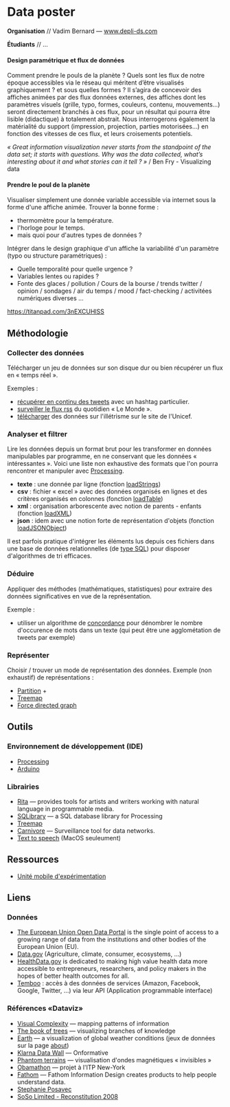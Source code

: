 # Data poster

**Organisation** // Vadim Bernard — www.depli-ds.com

**Étudiants** // ...

#### Design paramétrique et flux de données
Comment prendre le pouls de la planète ? Quels sont les flux de notre époque accessibles via le réseau qui méritent d’être visualisés graphiquement ? et sous quelles formes ?
Il s’agira de concevoir des affiches animées par des flux données externes, des affiches dont les paramètres visuels (grille, typo, formes, couleurs, contenu, mouvements…) seront directement branchés à ces flux, pour un résultat qui pourra être lisible (didactique) à totalement abstrait.
Nous interrogerons également la matérialité du support (impression, projection, parties motorisées…) en fonction des vitesses de ces flux, et leurs croisements potentiels.

*« Great information visualization never starts from the standpoint of the data set; it starts with questions. Why was the data collected, what’s interesting about it and what stories can it tell ? »* / Ben Fry - Visualizing data

#### Prendre le poul de la planète

Visualiser simplement une donnée variable accessible via internet sous la forme d'une affiche animée. Trouver la bonne forme :
  * thermomètre pour la température.
  * l'horloge pour le temps.
  * mais quoi pour d'autres types de données ? 
  
Intégrer dans le design graphique d'un affiche la variabilité d'un paramètre (typo ou structure paramétriques) : 
* Quelle temporalité pour quelle urgence ? 
* Variables lentes ou rapides ?
* Fonte des glaces / pollution / Cours de la bourse / trends twitter / opinion / sondages / air du temps / mood / fact-checking / activitées numériques diverses …

https://titanpad.com/3nEXCUHlSS

## Méthodologie
### Collecter des données
Télécharger un jeu de données sur son disque dur  ou bien récupérer un flux en « temps réel ».

Exemples : 
* [récupérer en continu des tweets](https://temboo.com/library/Library/Twitter/Search/Tweets/) avec un hashtag particulier.
* [surveiller le flux rss](http://www.lemonde.fr/m-actu/rss_full.xml) du quotidien « Le Monde ».
* [télécharger](https://data.unicef.org/topic/education/overview/) des données sur l'illétrisme sur le site de l'Unicef.    

### Analyser et filtrer
Lire les données depuis un format brut pour les transformer en données manipulables par programme, en ne conservant que les données « intéressantes ».
Voici une liste non exhaustive des formats que l'on pourra rencontrer et manipuler avec [Processing](https://www.processing.org).
* **texte** : une donnée par ligne (fonction [loadStrings](https://processing.org/reference/loadStrings_.html))
* **csv** : fichier « excel » avec des données organisés en lignes et des critères organisés en colonnes (fonction [loadTable](https://processing.org/reference/loadTable_.html))
* **xml**  : organisation arborescente avec notion de parents - enfants (fonction [loadXML](https://processing.org/reference/loadXML_.html))
* **json** : idem avec une notion forte de représentation d'objets (fonction [loadJSONObject](https://processing.org/reference/loadJSONObject_.html))

Il est parfois pratique d'intégrer les éléments lus depuis ces fichiers dans une base de données relationnelles (de [type SQL](https://fr.wikipedia.org/wiki/Structured_Query_Language)) pour disposer d'algorithmes de tri efficaces.

### Déduire
Appliquer des méthodes (mathématiques, statistiques) pour extraire des données significatives en vue de la représentation.

Exemple : 
* utiliser un algorithme de [concordance](https://rednoise.org/rita/tutorial/concordance.php) pour dénombrer le nombre d'occurence de mots dans un texte (qui peut être une agglométation de tweets par exemple)

### Représenter 
Choisir / trouver un mode de représentation des données.
Exemple (non exhaustif) de représentations : 
* [Partition](http://www.generative-gestaltung.de/codes/images/M_5_4_01.png) + 
* [Treemap](https://bl.ocks.org/mbostock/4063582)
* [Force directed graph](https://bl.ocks.org/mbostock/4062045)

## Outils
### Environnement de développement (IDE)
* [Processing](http://www.processing.org)
* [Arduino](http://www.arduino.cc)

### Librairies
* [Rita](https://rednoise.org/rita/) — provides tools for artists and writers working with natural language in programmable media.
* [SQLibrary](https://github.com/fjenett/sql-library-processing) — a SQL database library for Processing
* [Treemap](http://benfry.com/writing/treemap/)
* [Carnivore](http://r-s-g.org/carnivore/) — Surveillance tool for data networks.
* [Text to speech](http://www.frontiernerds.com/text-to-speech-in-processing) (MacOS seuleument)

## Ressources
* [Unité mobile d'expérimentation](http://unitemobile.ensad.fr/?page_id=20)

## Liens
### Données
* [The European Union Open Data Portal](http://data.europa.eu/) is the single point of access to a growing range of data from the institutions and other bodies of the European Union (EU).
* [Data.gov](https://www.data.gov/) (Agriculture, climate, consumer, ecosystems, ...)
* [HealthData.gov](https://www.healthdata.gov) is dedicated to making high value health data more accessible to entrepreneurs, researchers, and policy makers in the hopes of better health outcomes for all.
* [Temboo](https://temboo.com/library/) : accès à des données de services (Amazon, Facebook, Google, Twitter, ...) via leur API (Application programmable interface) 

### Références «Dataviz»
* [Visual Complexity](http://www.visualcomplexity.com/vc/) — mapping patterns of information
* [The book of trees](http://www.bookoftrees.info/bt/) — visualizing branches of knowledge
* [Earth](http://earth.nullschool.net) — a visualization of global weather conditions (jeux de données sur la page [about](https://earth.nullschool.net/about.html))
* [Klarna Data Wall](http://onformative.com/work/klarna-data-wall) — Onformative
* [Phantom terrains](http://phantomterrains.com/) — visualisation d'ondes magnétiques « invisibles »
* [Obamathon](https://medium.com/@itpnyu/itps-obamathon-2e74b1bef9e9#.n2l3jeca1) — projet à l'ITP New-York
* [Fathom](https://fathom.info/projects/) — Fathom Information Design creates products to help people understand data.
* [Stephanie Posavec](http://www.stefanieposavec.co.uk/-everything-in-between/)
* [SoSo Limited - Reconstitution 2008](https://www.sosolimited.com/work/reconstitution-2008/)
